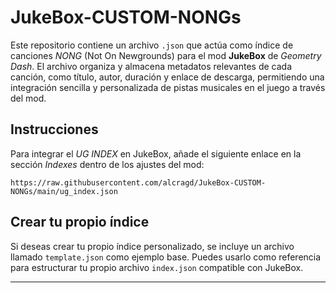 

# JukeBox-CUSTOM-NONGs



Este repositorio contiene un archivo `.json` que actúa como índice de canciones *NONG* (Not On Newgrounds) para el mod **JukeBox** de *Geometry Dash*. El archivo organiza y almacena metadatos relevantes de cada canción, como título, autor, duración y enlace de descarga, permitiendo una integración sencilla y personalizada de pistas musicales en el juego a través del mod.

## Instrucciones

Para integrar el *UG INDEX* en JukeBox, añade el siguiente enlace en la sección *Indexes* dentro de los ajustes del mod:

```
https://raw.githubusercontent.com/alcragd/JukeBox-CUSTOM-NONGs/main/ug_index.json
```

## Crear tu propio índice

Si deseas crear tu propio índice personalizado, se incluye un archivo llamado `template.json` como ejemplo base. Puedes usarlo como referencia para estructurar tu propio archivo `index.json` compatible con JukeBox.

---

